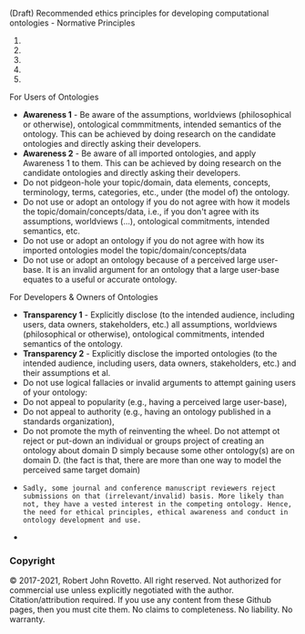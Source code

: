 (Draft) Recommended ethics principles for developing computational ontologies - Normative Principles

1) 
2)
3)
4)
5)

For Users of Ontologies

- **Awareness 1** - Be aware of the assumptions, worldviews (philosophical or otherwise), ontological commmitments, intended semantics of the ontology. This can be achieved by doing research on the candidate ontologies and directly asking their developers. 
- **Awareness 2** - Be aware of all imported ontologies, and apply Awareness 1 to them. This can be achieved by doing research on the candidate ontologies and directly asking their developers.
- Do not pidgeon-hole your topic/domain, data elements, concepts, terminology, terms, categories, etc., under (the model of) the ontology. 
- Do not use or adopt an ontology if you do not agree with how it models the topic/domain/concepts/data, i.e., if you don't agree with its assumptions, worldviews (...), ontological commitments, intended semantics, etc.  
- Do not use or adopt an ontology if you do not agree with how its imported ontologies model the topic/domain/concepts/data
- Do not use or adopt an ontology because of a perceived large user-base. It is an invalid argument for an ontology that a large user-base equates to a useful or accurate ontology.

For Developers & Owners of Ontologies
- **Transparency 1** - Explicitly disclose (to the intended audience, including users, data owners, stakeholders, etc.) all assumptions, worldviews (philosophical or otherwise), ontological commitments, intended semantics of the ontology.
- **Transparency 2** - Explicitly disclose the imported ontologies (to the intended audience, including users, data owners, stakeholders, etc.) and their assumptions et al.
- Do not use logical fallacies or invalid arguments to attempt gaining users of your ontology: 
-   Do not appeal to popularity (e.g., having a perceived large user-base), 
-   Do not appeal to authority (e.g., having an ontology published in a standards organization), 
-   Do not promote the myth of reinventing the wheel. Do not attempt ot reject or put-down an individual or groups project of creating an ontology about domain D simply because some other ontology(s) are on domain D. (the fact is that, there are more than one way to model the perceived same target domain)
-     Sadly, some journal and conference manuscript reviewers reject submissions on that (irrelevant/invalid) basis. More likely than not, they have a vested interest in the competing ontology. Hence, the need for ethical principles, ethical awareness and conduct in ontology development and use.
-    
### Copyright
© 2017-2021, Robert John Rovetto. All right reserved.
Not authorized for commercial use unless explicitly negotiated with the author. Citation/attribution required. If you use any content from these Github pages, then you must cite them. 
No claims to completeness. No liability. No warranty.

